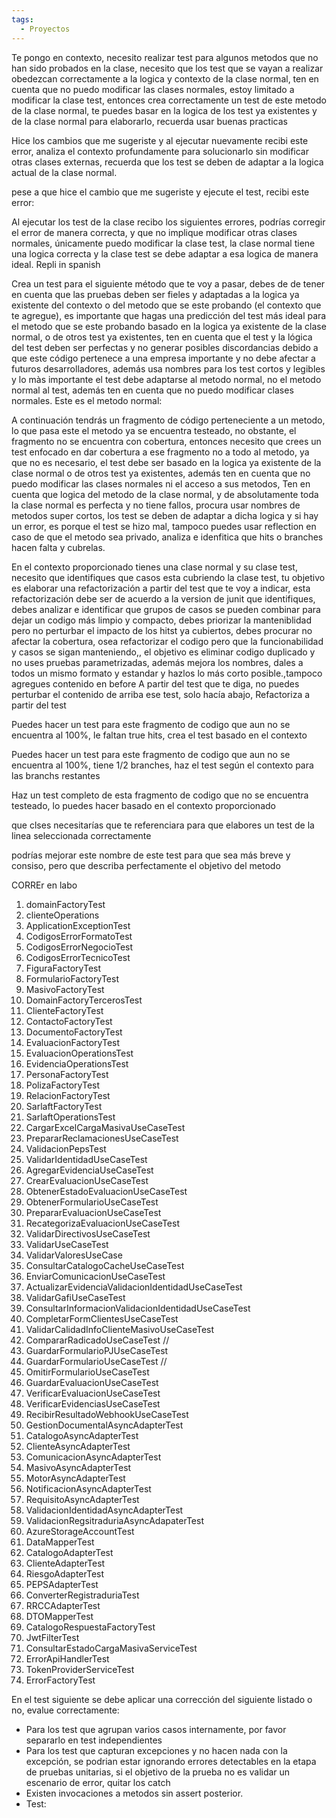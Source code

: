 ```yaml
---
tags:
  - Proyectos
---
```


Te pongo en contexto, necesito realizar test para algunos metodos que no han sido probados en la clase, necesito que los test que se vayan a realizar obedezcan correctamente a la logica y contexto de la clase normal, ten en cuenta que no puedo modificar las clases normales, estoy limitado a modificar la clase test, entonces crea correctamente un test de este metodo de la clase normal, te puedes basar en la logica de los test ya existentes y de la clase normal para elaborarlo,  recuerda usar buenas practicas



Hice los cambios que me sugeriste y al ejecutar nuevamente recibi este error, analiza el contexto profundamente para solucionarlo sin modificar otras clases externas, recuerda que los test se deben de adaptar a la logica actual de la clase normal.

pese a que hice el cambio que me sugeriste y ejecute el test, recibi este error: 

Al ejecutar los test de la clase recibo los siguientes errores, podrías corregir el error de manera correcta, y que no implique modificar otras clases normales, únicamente puedo modificar la clase test, la clase normal tiene una logica correcta y la clase test se debe adaptar a esa logica de manera ideal. Repli in spanish



Crea un test para el siguiente método que te voy a pasar, debes de de tener en cuenta que las pruebas deben ser fieles y adaptadas a la logica ya existente del contexto o del metodo que se este probando (el contexto que te agregue), es importante que hagas una predicción del test más ideal para el metodo que se este probando basado en la logica ya existente de la clase normal, o de otros test ya existentes, ten en cuenta que el test y la lógica del test deben ser perfectas y no generar posibles discordancias debido a que este código pertenece a una empresa importante y no debe afectar a futuros desarrolladores, además usa nombres para los test cortos y legibles y lo màs importante el test debe adaptarse al metodo normal, no el metodo normal al test, además ten en cuenta que no puedo modificar clases normales. Este es el metodo normal:

A continuación tendrás un fragmento de código  perteneciente a un metodo, lo que pasa este el metodo ya se encuentra testeado, no obstante, el fragmento no se encuentra con cobertura, entonces necesito que crees un test enfocado en dar cobertura a ese fragmento no a todo al metodo, ya que no es necesario,  el test debe ser basado en la logica ya existente de la clase normal o de otros test ya existentes, además ten en cuenta que no puedo modificar las clases normales ni el acceso a sus metodos, Ten en cuenta que logica del metodo de la clase normal, y de absolutamente toda la clase normal es perfecta y no tiene fallos, procura usar nombres de metodos super cortos, los test se deben de adaptar a dicha logica y si hay un error, es porque el test se hizo mal, tampoco puedes usar reflection en caso de que el metodo sea privado, analiza e idenfitica que hits o branches hacen falta y cubrelas.

En el contexto proporcionado tienes una clase normal y su clase test, necesito que identifiques que casos esta cubriendo la clase test, tu objetivo es elaborar una refactorización a partir del test que te voy a indicar, esta refactorización debe ser de acuerdo a la version de junit que identifiques, debes analizar e identificar que grupos de casos se pueden combinar para dejar un codigo más limpio y compacto, debes priorizar la manteniblidad pero no perturbar el impacto de los hitst ya cubiertos, debes procurar no afectar la cobertura, osea refactorizar el codigo pero que la funcionabilidad y casos se sigan manteniendo,, el objetivo es eliminar codigo duplicado y no uses pruebas parametrizadas, además mejora los nombres, dales a todos un mismo formato y estandar y hazlos lo más corto posible.,tampoco agregues contenido en before A partir del test que te diga, no puedes perturbar el contenido de arriba ese test, solo hacía abajo, Refactoriza a partir del test 

Puedes hacer un test para este fragmento de codigo que aun no se encuentra al 100%, le faltan true hits, crea el test basado en el contexto

Puedes hacer un test para este fragmento de codigo que aun no se encuentra al 100%, tiene 1/2 branches, haz el test según el contexto para las branchs restantes

Haz un test completo de esta fragmento de codigo que no se encuentra testeado, lo puedes hacer basado en el contexto proporcionado

que clses necesitarías que te referenciara para que elabores un test de la linea seleccionada correctamente

podrías mejorar este nombre de este test para que sea más breve y consiso, pero que describa perfectamente el objetivo del metodo

CORREr en labo




1. domainFactoryTest
2. clienteOperations
3. ApplicationExceptionTest
4. CodigosErrorFormatoTest
5. CodigosErrorNegocioTest
6. CodigosErrorTecnicoTest
7. FiguraFactoryTest
8. FormularioFactoryTest
9. MasivoFactoryTest
10. DomainFactoryTercerosTest
11. ClienteFactoryTest
12. ContactoFactoryTest
13. DocumentoFactoryTest
14. EvaluacionFactoryTest
15. EvaluacionOperationsTest
16. EvidenciaOperationsTest
17. PersonaFactoryTest
18. PolizaFactoryTest
19. RelacionFactoryTest
20. SarlaftFactoryTest
21. SarlaftOperationsTest
22. CargarExcelCargaMasivaUseCaseTest
23. PrepararReclamacionesUseCaseTest
24. ValidacionPepsTest
25. ValidarIdentidadUseCaseTest
26. AgregarEvidenciaUseCaseTest
27. CrearEvaluacionUseCaseTest
28. ObtenerEstadoEvaluacionUseCaseTest
29. ObtenerFormularioUseCaseTest
30. PrepararEvaluacionUseCaseTest
31. RecategorizaEvaluacionUseCaseTest
32. ValidarDirectivosUseCaseTest
33. ValidarUseCaseTest
34. ValidarValoresUseCase
35. ConsultarCatalogoCacheUseCaseTest
36. EnviarComunicacionUseCaseTest
37. ActualizarEvidenciaValidacionIdentidadUseCaseTest
38. ValidarGafiUseCaseTest
39. ConsultarInformacionValidacionIdentidadUseCaseTest
40. CompletarFormClientesUseCaseTest
41. ValidarCalidadInfoClienteMasivoUseCaseTest
42. CompararRadicadoUseCaseTest //
43. GuardarFormularioPJUseCaseTest
44. GuardarFormularioUseCaseTest //
45. OmitirFormularioUseCaseTest
46. GuardarEvaluacionUseCaseTest
47. VerificarEvaluacionUseCaseTest
48. VerificarEvidenciasUseCaseTest
49. RecibirResultadoWebhookUseCaseTest
50. GestionDocumentalAsyncAdapterTest
51. CatalogoAsyncAdapterTest
52. ClienteAsyncAdapterTest
53. ComunicacionAsyncAdapterTest
54. MasivoAsyncAdapterTest
55. MotorAsyncAdapterTest
56. NotificacionAsyncAdapterTest
57. RequisitoAsyncAdapterTest
58. ValidacionIdentidadAsyncAdapterTest
59. ValidacionRegsitraduriaAsyncAdapaterTest
60. AzureStorageAccountTest
61. DataMapperTest
62. CatalogoAdapterTest
63. ClienteAdapterTest
64. RiesgoAdapterTest
65. PEPSAdapterTest
66. ConverterRegistraduriaTest
67. RRCCAdapterTest
68. DTOMapperTest
69. CatalogoRespuestaFactoryTest
70. JwtFilterTest
71. ConsultarEstadoCargaMasivaServiceTest
72. ErrorApiHandlerTest
73. TokenProviderServiceTest
74. ErrorFactoryTest

En el test siguiente se debe aplicar una corrección del siguiente listado o no, evalue correctamente: 
- Para los test que agrupan varios casos internamente, por favor separarlo en test independientes
- Para los test que capturan excepciones y no hacen nada con la excepción, se podrian estar ignorando errores detectables en la etapa de pruebas unitarias, si el objetivo de la prueba no es validar un escenario de error, quitar los catch
- Existen invocaciones a metodos sin assert posterior.
- Test:


